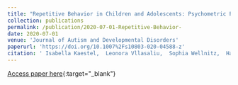 ```yaml
---
title: "Repetitive Behavior in Children and Adolescents: Psychometric Properties of the German Version of the Repetitive Behavior Scale-Revised"
collection: publications
permalink: /publication/2020-07-01-Repetitive-Behavior-
date: 2020-07-01
venue: 'Journal of Autism and Developmental Disorders'
paperurl: 'https://doi.org/10.1007%2Fs10803-020-04588-z'
citation: ' Isabella Kaestel,  Leonora Vllasaliu,  Sophia Wellnitz,  Hannah Cholemkery,  Christine Freitag,  Nico Bast, &quot;Repetitive Behavior in Children and Adolescents: Psychometric Properties of the German Version of the Repetitive Behavior Scale-Revised.&quot; Journal of Autism and Developmental Disorders, 2020.'
---
```

[Access paper here](https://doi.org/10.1007%2Fs10803-020-04588-z){:target="_blank"}
